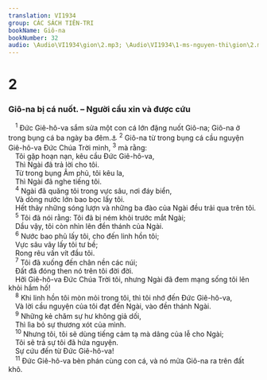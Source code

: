 ```yaml
---
translation: VI1934
group: CÁC SÁCH TIÊN-TRI
bookName: Giô-na 
bookNumber: 32
audio: \Audio\VI1934\gion\2.mp3; \Audio\VI1934\1-ms-nguyen-thi\gion\2.mp3
---
```


<div class="title"><h1>2</h1><h3>Giô-na bị cá nuốt. – Người cầu xin và được cứu</h3></div>
<span class="verse gion_2_1"> <sup>1</sup> Đức Giê-hô-va sắm sửa một con cá lớn đặng nuốt Giô-na; Giô-na ở trong bụng cá ba ngày ba đêm.<a data-toggle="tooltip" data-placement="bottom" title="Mat 12:40">⚓</a></span>
<span class="verse gion_2_2"><sup>2</sup> Giô-na từ trong bụng cá cầu nguyện Giê-hô-va Đức Chúa Trời mình, </span>
<span class="verse gion_2_3"><sup>3</sup> mà rằng: <br/> Tôi gặp hoạn nạn, kêu cầu Đức Giê-hô-va, <br/> Thì Ngài đã trả lời cho tôi. <br/> Từ trong bụng Âm phủ, tôi kêu la, <br/> Thì Ngài đã nghe tiếng tôi. <br/></span>
<span class="verse gion_2_4"> <sup>4</sup> Ngài đã quăng tôi trong vực sâu, nơi đáy biển, <br/> Và dòng nước lớn bao bọc lấy tôi. <br/> Hết thảy những sóng lượn và những ba đào của Ngài đều trải qua trên tôi. <br/></span>
<span class="verse gion_2_5"> <sup>5</sup> Tôi đã nói rằng: Tôi đã bị ném khỏi trước mắt Ngài; <br/> Dầu vậy, tôi còn nhìn lên đền thánh của Ngài. <br/></span>
<span class="verse gion_2_6"> <sup>6</sup> Nước bao phủ lấy tôi, cho đến linh hồn tôi; <br/> Vực sâu vây lấy tôi tư bề; <br/> Rong rêu vấn vít đầu tôi. <br/></span>
<span class="verse gion_2_7"> <sup>7</sup> Tôi đã xuống đến chân nền các núi; <br/> Đất đã đóng then nó trên tôi đời đời. <br/> Hỡi Giê-hô-va Đức Chúa Trời tôi, nhưng Ngài đã đem mạng sống tôi lên khỏi hầm hố! <br/></span>
<span class="verse gion_2_8"> <sup>8</sup> Khi linh hồn tôi mòn mỏi trong tôi, thì tôi nhớ đến Đức Giê-hô-va, <br/> Và lời cầu nguyện của tôi đạt đến Ngài, vào đền thánh Ngài. <br/></span>
<span class="verse gion_2_9"> <sup>9</sup> Những kẻ chăm sự hư không giả dối, <br/> Thì lìa bỏ sự thương xót của mình. <br/></span>
<span class="verse gion_2_10"> <sup>10</sup> Nhưng tôi, tôi sẽ dùng tiếng cảm tạ mà dâng của lễ cho Ngài; <br/> Tôi sẽ trả sự tôi đã hứa nguyện. <br/> Sự cứu đến từ Đức Giê-hô-va! <br/></span>
<span class="verse gion_2_11"> <sup>11</sup> Đức Giê-hô-va bèn phán cùng con cá, và nó mửa Giô-na ra trên đất khô. <br/></span>

